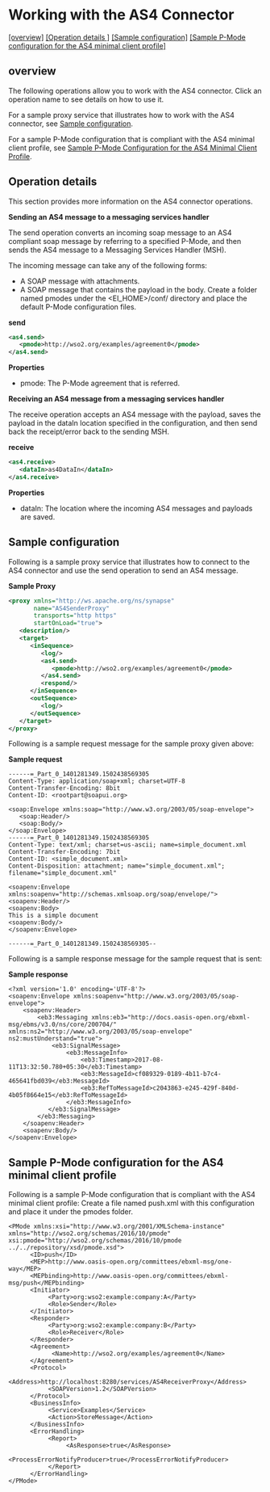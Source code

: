 # Working with the AS4 Connector

[[overview]](#overview)   [[Operation details ]](#operation-details)   [[Sample configuration]](#sample-configuration)  [[Sample P-Mode configuration for the AS4 minimal client profile]](#sample-p-mode-configuration-for-the-as4-minimal-client-profile)

## overview
The following operations allow you to work with the AS4 connector. Click an operation name to see details on how to use it.

For a sample proxy service that illustrates how to work with the AS4 connector, see [Sample configuration](#sample-configuration).

For a sample P-Mode configuration that is compliant with the AS4 minimal client profile, see [Sample P-Mode Configuration for the AS4 Minimal Client Profile](#sample-p-mode-configuration-for-the-as4-minimal-client-profile).

## Operation details
   This section provides more information on the AS4 connector operations.
   
   **Sending an AS4 message to a messaging services handler**
   
   The send operation converts an incoming soap message to an AS4 compliant soap message by referring to a specified P-Mode, and then sends the AS4 message to a Messaging Services Handler (MSH).
   
   The incoming message can take any of the following forms:
   
   * A SOAP message with attachments.
   * A SOAP message that contains the payload in the body.
   Create a folder named pmodes under the <EI_HOME>/conf/ directory and place the default P-Mode configuration files.

**send**
```xml
<as4.send>
   <pmode>http://wso2.org/examples/agreement0</pmode>
</as4.send>
```
**Properties** 
* pmode: The P-Mode agreement that is referred.

**Receiving an AS4 message from a messaging services handler**

The receive operation accepts an AS4 message with the payload, saves the payload in the dataIn location specified in the configuration,  and then send back the receipt/error back to the sending MSH.

**receive**
```xml
<as4.receive>
   <dataIn>as4DataIn</dataIn>
</as4.receive>
```
**Properties** 
* dataIn: The location where the incoming AS4 messages and payloads are saved.

## Sample configuration
Following is a sample proxy service that illustrates how to connect to the AS4 connector and use the send operation to send an AS4 message. 

 
**Sample Proxy**
```xml
<proxy xmlns="http://ws.apache.org/ns/synapse"
       name="AS4SenderProxy"
       transports="http https"
       startOnLoad="true">
   <description/>
   <target>
      <inSequence>
         <log/>
         <as4.send>
            <pmode>http://wso2.org/examples/agreement0</pmode>
         </as4.send>
         <respond/>
      </inSequence>
      <outSequence>
         <log/>
      </outSequence>
   </target>
</proxy>
```
Following is a sample request message for the sample proxy given above:

**Sample request**
```
------=_Part_0_1401281349.1502438569305
Content-Type: application/soap+xml; charset=UTF-8
Content-Transfer-Encoding: 8bit
Content-ID: <rootpart@soapui.org>
 
<soap:Envelope xmlns:soap="http://www.w3.org/2003/05/soap-envelope">
   <soap:Header/>
   <soap:Body/>
</soap:Envelope>
------=_Part_0_1401281349.1502438569305
Content-Type: text/xml; charset=us-ascii; name=simple_document.xml
Content-Transfer-Encoding: 7bit
Content-ID: <simple_document.xml>
Content-Disposition: attachment; name="simple_document.xml"; filename="simple_document.xml"
 
<soapenv:Envelope xmlns:soapenv="http://schemas.xmlsoap.org/soap/envelope/">
<soapenv:Header/>
<soapenv:Body>
This is a simple document
<soapenv:Body/>
</soapenv:Envelope>
 
------=_Part_0_1401281349.1502438569305--
```

Following is a sample response message for the sample request that is sent:


**Sample response**
```
<?xml version='1.0' encoding='UTF-8'?>
<soapenv:Envelope xmlns:soapenv="http://www.w3.org/2003/05/soap-envelope">
    <soapenv:Header>
        <eb3:Messaging xmlns:eb3="http://docs.oasis-open.org/ebxml-msg/ebms/v3.0/ns/core/200704/" xmlns:ns2="http://www.w3.org/2003/05/soap-envelope" ns2:mustUnderstand="true">
            <eb3:SignalMessage>
                <eb3:MessageInfo>
                    <eb3:Timestamp>2017-08-11T13:32:50.780+05:30</eb3:Timestamp>
                    <eb3:MessageId>cf089329-0189-4b11-b7c4-465641fbd039</eb3:MessageId>
                    <eb3:RefToMessageId>c2043863-e245-429f-840d-4b05f8664e15</eb3:RefToMessageId>
                </eb3:MessageInfo>
           </eb3:SignalMessage>
        </eb3:Messaging>
    </soapenv:Header>
    <soapenv:Body/>
</soapenv:Envelope>
```
## Sample P-Mode configuration for the AS4 minimal client profile

Following is a sample P-Mode configuration that is compliant with the AS4 minimal client profile: Create a file named push.xml with this configuration and place it under the pmodes folder.

```
<PMode xmlns:xsi="http://www.w3.org/2001/XMLSchema-instance" xmlns="http://wso2.org/schemas/2016/10/pmode" xsi:pmode="http://wso2.org/schemas/2016/10/pmode ../../repository/xsd/pmode.xsd">
      <ID>push</ID>
      <MEP>http://www.oasis-open.org/committees/ebxml-msg/one-way</MEP>
      <MEPbinding>http://www.oasis-open.org/committees/ebxml-msg/push</MEPbinding>
      <Initiator>
           <Party>org:wso2:example:company:A</Party>
           <Role>Sender</Role>
      </Initiator>
      <Responder>
           <Party>org:wso2:example:company:B</Party>
           <Role>Receiver</Role>
      </Responder>
      <Agreement>
            <Name>http://wso2.org/examples/agreement0</Name>
      </Agreement>
      <Protocol>
           <Address>http://localhost:8280/services/AS4ReceiverProxy</Address>
           <SOAPVersion>1.2</SOAPVersion>
      </Protocol>
      <BusinessInfo>
           <Service>Examples</Service>
           <Action>StoreMessage</Action>
      </BusinessInfo>
      <ErrorHandling>
           <Report>
                <AsResponse>true</AsResponse>
                <ProcessErrorNotifyProducer>true</ProcessErrorNotifyProducer>
           </Report>
      </ErrorHandling>
</PMode>
```
